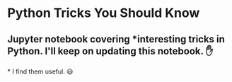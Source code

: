 # Python Tricks You Should Know

## Jupyter notebook covering *interesting tricks in Python. I'll keep on updating this notebook. :raised_hand:

\* I find them useful. :smiley:
